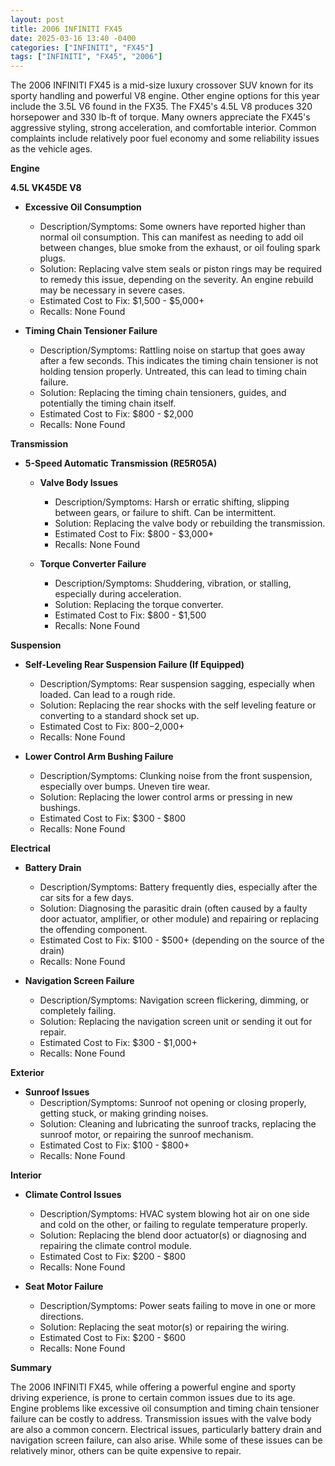 ```yaml
---
layout: post
title: 2006 INFINITI FX45
date: 2025-03-16 13:40 -0400
categories: ["INFINITI", "FX45"]
tags: ["INFINITI", "FX45", "2006"]
---
```

The 2006 INFINITI FX45 is a mid-size luxury crossover SUV known for its sporty handling and powerful V8 engine. Other engine options for this year include the 3.5L V6 found in the FX35. The FX45's 4.5L V8 produces 320 horsepower and 330 lb-ft of torque. Many owners appreciate the FX45's aggressive styling, strong acceleration, and comfortable interior. Common complaints include relatively poor fuel economy and some reliability issues as the vehicle ages.

**Engine**

**4.5L VK45DE V8**

*   **Excessive Oil Consumption**
    *   Description/Symptoms: Some owners have reported higher than normal oil consumption. This can manifest as needing to add oil between changes, blue smoke from the exhaust, or oil fouling spark plugs.
    *   Solution: Replacing valve stem seals or piston rings may be required to remedy this issue, depending on the severity. An engine rebuild may be necessary in severe cases.
    *   Estimated Cost to Fix: $1,500 - $5,000+
    *   Recalls: None Found

*   **Timing Chain Tensioner Failure**
    *   Description/Symptoms: Rattling noise on startup that goes away after a few seconds. This indicates the timing chain tensioner is not holding tension properly. Untreated, this can lead to timing chain failure.
    *   Solution: Replacing the timing chain tensioners, guides, and potentially the timing chain itself.
    *   Estimated Cost to Fix: $800 - $2,000
    *   Recalls: None Found

**Transmission**

*   **5-Speed Automatic Transmission (RE5R05A)**

    *   **Valve Body Issues**
        *   Description/Symptoms: Harsh or erratic shifting, slipping between gears, or failure to shift. Can be intermittent.
        *   Solution: Replacing the valve body or rebuilding the transmission.
        *   Estimated Cost to Fix: $800 - $3,000+
        *   Recalls: None Found

    *   **Torque Converter Failure**
        *   Description/Symptoms: Shuddering, vibration, or stalling, especially during acceleration.
        *   Solution: Replacing the torque converter.
        *   Estimated Cost to Fix: $800 - $1,500
        *   Recalls: None Found

**Suspension**

*   **Self-Leveling Rear Suspension Failure (If Equipped)**
    *   Description/Symptoms: Rear suspension sagging, especially when loaded. Can lead to a rough ride.
    *   Solution: Replacing the rear shocks with the self leveling feature or converting to a standard shock set up.
    *   Estimated Cost to Fix: $800-$2,000+
    *   Recalls: None Found

*   **Lower Control Arm Bushing Failure**
    *   Description/Symptoms: Clunking noise from the front suspension, especially over bumps. Uneven tire wear.
    *   Solution: Replacing the lower control arms or pressing in new bushings.
    *   Estimated Cost to Fix: $300 - $800
    *   Recalls: None Found

**Electrical**

*   **Battery Drain**
    *   Description/Symptoms: Battery frequently dies, especially after the car sits for a few days.
    *   Solution: Diagnosing the parasitic drain (often caused by a faulty door actuator, amplifier, or other module) and repairing or replacing the offending component.
    *   Estimated Cost to Fix: $100 - $500+ (depending on the source of the drain)
    *   Recalls: None Found

*   **Navigation Screen Failure**
    *   Description/Symptoms: Navigation screen flickering, dimming, or completely failing.
    *   Solution: Replacing the navigation screen unit or sending it out for repair.
    *   Estimated Cost to Fix: $300 - $1,000+
    *   Recalls: None Found

**Exterior**

*   **Sunroof Issues**
    *   Description/Symptoms: Sunroof not opening or closing properly, getting stuck, or making grinding noises.
    *   Solution: Cleaning and lubricating the sunroof tracks, replacing the sunroof motor, or repairing the sunroof mechanism.
    *   Estimated Cost to Fix: $100 - $800+
    *   Recalls: None Found

**Interior**

*   **Climate Control Issues**
    *   Description/Symptoms: HVAC system blowing hot air on one side and cold on the other, or failing to regulate temperature properly.
    *   Solution: Replacing the blend door actuator(s) or diagnosing and repairing the climate control module.
    *   Estimated Cost to Fix: $200 - $800
    *   Recalls: None Found

*   **Seat Motor Failure**
    *   Description/Symptoms: Power seats failing to move in one or more directions.
    *   Solution: Replacing the seat motor(s) or repairing the wiring.
    *   Estimated Cost to Fix: $200 - $600
    *   Recalls: None Found

**Summary**

The 2006 INFINITI FX45, while offering a powerful engine and sporty driving experience, is prone to certain common issues due to its age. Engine problems like excessive oil consumption and timing chain tensioner failure can be costly to address. Transmission issues with the valve body are also a common concern. Electrical issues, particularly battery drain and navigation screen failure, can also arise. While some of these issues can be relatively minor, others can be quite expensive to repair.

